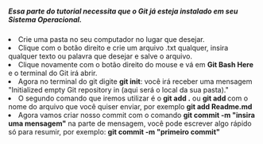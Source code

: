##### Essa parte do tutorial necessita que o Git já esteja instalado em seu Sistema Operacional.

<li> Crie uma pasta no seu computador no lugar que desejar.

<li>Clique com o botão direito e crie um arquivo .txt qualquer, insira qualquer texto ou palavra que desejar e salve o arquivo.

<li>Clique novamente com o botão direito do mouse e vá em <strong>Git Bash Here</strong> e o terminal do Git irá abrir.

<li> Agora no terminal do git digite <strong>git init</strong>: você irá receber uma mensagem "Initialized empty Git repository in (aqui será o local da sua pasta)."

<li>O segundo comando que iremos utilizar é o <strong>git add .</strong> ou <strong>git add </strong> com o nome do arquivo que você quiser enviar, por exemplo <strong> git add Readme.md</strong>

<li>Agora vamos criar nosso commit com o comando <strong>git commit -m "insira uma mensagem"</strong> na parte de mensagem, você pode escrever algo rápido só para resumir, por exemplo: <strong> git commit -m "primeiro commit" </strong>
